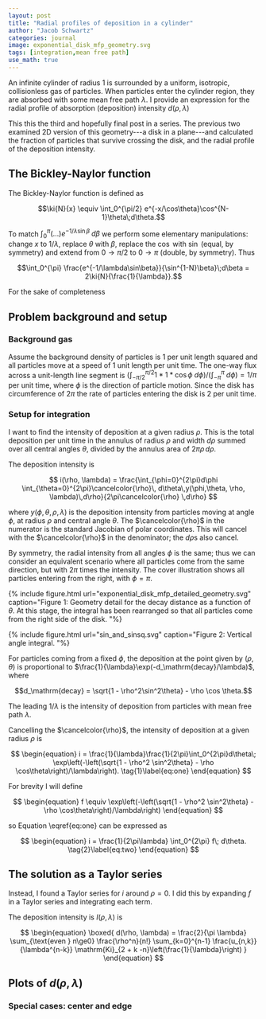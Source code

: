 ```yaml
---
layout: post
title: "Radial profiles of deposition in a cylinder"
author: "Jacob Schwartz"
categories: journal
image: exponential_disk_mfp_geometry.svg
tags: [integration,mean free path]
use_math: true
---
```


An infinite cylinder of radius $1$ is surrounded by a uniform, isotropic, collisionless gas of particles.
When particles enter the cylinder region, they are absorbed with some mean free path $\lambda$.
I provide an expression for the radial profile of absorption (deposition) intensity $d(\rho, \lambda)$

This this the third and hopefully final post in a series.
The previous two examined 2D version of this geometry---a disk in a plane---and calculated the fraction of particles that survive crossing the disk, and the radial profile of the deposition intensity.

$$
\newcommand{\cancelcolor}[1]{\color{midnightblue}{#1}}
\newcommand{\gone}[1]{\color{midnightblue}{#1}}
\newcommand{\gtwo}[1]{\color{forestgreen}{#1}}
\newcommand{\gthree}[1]{\color{crimson}{#1}}
\newcommand{\gfour}[1]{\color{purple}{#1}}
\newcommand{\ki}[2]{\mathrm{Ki}_{#1}\left(#2\right)}
$$

## The Bickley-Naylor function

The Bickley-Naylor function is defined as

$$\ki{N}{x} \equiv \int_0^{\pi/2} e^{-x/\cos\theta}\cos^{N-1}\theta\;d\theta.$$

To match $\int_0^\pi (\ldots) e^{-1/\lambda \sin\beta}\;d\beta$ we perform some elementary manipulations: change $x$ to $1/\lambda$, replace $\theta$ with $\beta$, replace the $\cos$ with $\sin$ (equal, by symmetry) and extend from $0\to\pi/2$ to $0\to\pi$ (double, by symmetry). Thus

$$\int_0^{\pi} \frac{e^{-1/\lambda\sin\beta}}{\sin^{1-N}\beta}\;d\beta = 2\ki{N}{\frac{1}{\lambda}}.$$

For the sake of completeness


## Problem background and setup
### Background gas
Assume the background density of particles is $1$ per unit length squared and all particles move at a speed of $1$ unit length per unit time.
The one-way flux across a unit-length line segment is $\left(\int_{-\pi/2}^{\pi/2} 1 * 1 * \cos\phi\;d\phi\right)/ \left(\int_{-\pi}^{\pi}\;d\phi\right) = 1/\pi$ per unit time, where $\phi$ is the direction of particle motion.
Since the disk has circumference of $2\pi$ the rate of particles entering the disk is $2$ per unit time.

### Setup for integration
I want to find the intensity of deposition at a given radius $\rho$.
This is the total deposition per unit time in the annulus of radius $\rho$ and width $d\rho$ summed over all central angles $\theta$, divided by the annulus area of $2\pi\rho\,d\rho$.

The deposition intensity is

$$ i(\rho, \lambda) = \frac{\int_{\phi=0}^{2\pi}d\phi \int_{\theta=0}^{2\pi}\cancelcolor{\rho}\, d\theta\,y(\phi,\theta, \rho, \lambda)\,d\rho}{2\pi\cancelcolor{\rho} \,d\rho} $$

where $y(\phi, \theta, \rho, \lambda)$ is the deposition intensity from particles moving at angle $\phi$, at radius $\rho$ and central angle $\theta$.
The $\cancelcolor{\rho}$ in the numerator is the standard Jacobian of polar coordinates. 
This will cancel with the $\cancelcolor{\rho}$ in the denominator; the $d\rho$s also cancel.

By symmetry, the radial intensity from all angles $\phi$ is the same;
thus we can consider an equivalent scenario where all particles come from the same direction, but with $2\pi$ times the intensity.
The cover illustration shows all particles entering from the right, with $\phi=\pi$.

<!---
The bad news is, I have not found a nice form for the deposition profile $d(\rho, \lambda)$.
(I've since found the 1977 paper by Michael Milgram [On the properties of collision probability integrals in annular geometry](https://pubs.aip.org/jmp/article/18/12/2456/225431/On-the-properties-of-collision-probability), which I'm working through.)
-->

{% include figure.html url="exponential_disk_mfp_detailed_geometry.svg" 
caption="Figure 1: Geometry detail for the decay distance as a function of $\theta$. At this stage, the integral has been rearranged so that all particles come from the right side of the disk.
 "%} 

{% include figure.html url="sin_and_sinsq.svg" 
caption="Figure 2: Vertical angle integral.
 "%} 

For particles coming from a fixed $\phi$, the deposition at the point given by $(\rho, \theta)$ is proportional to $\frac{1}{\lambda}\exp(-d_\mathrm{decay}/\lambda)$, where 

$$d_\mathrm{decay} = \sqrt{1 - \rho^2\sin^2\theta} - \rho \cos \theta.$$

The leading $1/\lambda$ is the intensity of deposition from particles with mean free path $\lambda$.

Cancelling the $\cancelcolor{\rho}$, the intensity of deposition at a given radius $\rho$ is

$$
\begin{equation}
i = \frac{1}{\lambda}\frac{1}{2\pi}\int_0^{2\pi}d\theta\; \exp\left(-\left(\sqrt{1 - \rho^2 \sin^2\theta} - \rho \cos\theta\right)/\lambda\right).
 \tag{1}\label{eq:one}
\end{equation}
$$

For brevity I will define

$$
\begin{equation}
f \equiv \exp\left(-\left(\sqrt{1 - \rho^2 \sin^2\theta} - \rho \cos\theta\right)/\lambda\right)
\end{equation}
$$

so Equation \eqref{eq:one} can be expressed as

$$ 
\begin{equation}
i = \frac{1}{2\pi\lambda} \int_0^{2\pi} f\; d\theta.
\tag{2}\label{eq:two}
\end{equation}
$$

## The solution as a Taylor series

Instead, I found a Taylor series for $i$ around $\rho=0$. 
I did this by expanding $f$ in a Taylor series and integrating each term.

The deposition intensity is $I(\rho,\lambda)$ is

$$
\begin{equation}
\boxed{
d(\rho, \lambda) = \frac{2}{\pi \lambda} \sum_{\text{even } n\ge0} \frac{\rho^n}{n!} \sum_{k=0}^{n-1} \frac{u_{n,k}}{\lambda^{n-k}} \mathrm{Ki}_{2 + k -n}\left(\frac{1}{\lambda}\right)
}
\end{equation}
$$

## Plots of $d(\rho,\lambda)$

### Special cases: center and edge
